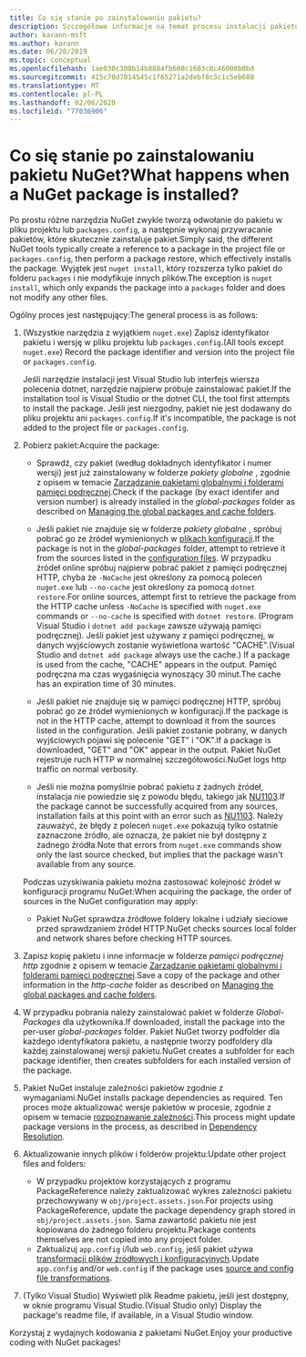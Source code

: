 ```yaml
---
title: Co się stanie po zainstalowaniu pakietu?
description: Szczegółowe informacje na temat procesu instalacji pakietu
author: karann-msft
ms.author: karann
ms.date: 06/20/2019
ms.topic: conceptual
ms.openlocfilehash: 1ae030c308b14b8884fb608c1683c8c46000b0bd
ms.sourcegitcommit: 415c70d7014545c1f65271a2debf8c3c1c5eb688
ms.translationtype: MT
ms.contentlocale: pl-PL
ms.lasthandoff: 02/06/2020
ms.locfileid: "77036906"
---
```

# <a name="what-happens-when-a-nuget-package-is-installed"></a><span data-ttu-id="27700-103">Co się stanie po zainstalowaniu pakietu NuGet?</span><span class="sxs-lookup"><span data-stu-id="27700-103">What happens when a NuGet package is installed?</span></span>

<span data-ttu-id="27700-104">Po prostu różne narzędzia NuGet zwykle tworzą odwołanie do pakietu w pliku projektu lub `packages.config`, a następnie wykonaj przywracanie pakietów, które skutecznie zainstaluje pakiet.</span><span class="sxs-lookup"><span data-stu-id="27700-104">Simply said, the different NuGet tools typically create a reference to a package in the project file or `packages.config`, then perform a package restore, which effectively installs the package.</span></span> <span data-ttu-id="27700-105">Wyjątek jest `nuget install`, który rozszerza tylko pakiet do folderu `packages` i nie modyfikuje innych plików.</span><span class="sxs-lookup"><span data-stu-id="27700-105">The exception is `nuget install`, which only expands the package into a `packages` folder and does not modify any other files.</span></span>

<span data-ttu-id="27700-106">Ogólny proces jest następujący:</span><span class="sxs-lookup"><span data-stu-id="27700-106">The general process is as follows:</span></span>

1. <span data-ttu-id="27700-107">(Wszystkie narzędzia z wyjątkiem `nuget.exe`) Zapisz identyfikator pakietu i wersję w pliku projektu lub `packages.config`.</span><span class="sxs-lookup"><span data-stu-id="27700-107">(All tools except `nuget.exe`) Record the package identifier and version into the project file or `packages.config`.</span></span>

   <span data-ttu-id="27700-108">Jeśli narzędzie instalacji jest Visual Studio lub interfejs wiersza polecenia dotnet, narzędzie najpierw próbuje zainstalować pakiet.</span><span class="sxs-lookup"><span data-stu-id="27700-108">If the installation tool is Visual Studio or the dotnet CLI, the tool first attempts to install the package.</span></span> <span data-ttu-id="27700-109">Jeśli jest niezgodny, pakiet nie jest dodawany do pliku projektu ani `packages.config`.</span><span class="sxs-lookup"><span data-stu-id="27700-109">If it's incompatible, the package is not added to the project file or `packages.config`.</span></span>

2. <span data-ttu-id="27700-110">Pobierz pakiet:</span><span class="sxs-lookup"><span data-stu-id="27700-110">Acquire the package:</span></span>
   - <span data-ttu-id="27700-111">Sprawdź, czy pakiet (według dokładnych identyfikator i numer wersji) jest już zainstalowany w folderze *pakiety globalne* , zgodnie z opisem w temacie [Zarządzanie pakietami globalnymi i folderami pamięci podręcznej](../consume-packages/managing-the-global-packages-and-cache-folders.md).</span><span class="sxs-lookup"><span data-stu-id="27700-111">Check if the package (by exact identifer and version number) is already installed in the *global-packages* folder as described on [Managing the global packages and cache folders](../consume-packages/managing-the-global-packages-and-cache-folders.md).</span></span>

   - <span data-ttu-id="27700-112">Jeśli pakiet nie znajduje się w folderze *pakiety globalne* , spróbuj pobrać go ze źródeł wymienionych w [plikach konfiguracji](../consume-packages/Configuring-NuGet-Behavior.md).</span><span class="sxs-lookup"><span data-stu-id="27700-112">If the package is not in the *global-packages* folder, attempt to retrieve it from the sources listed in the [configuration files](../consume-packages/Configuring-NuGet-Behavior.md).</span></span> <span data-ttu-id="27700-113">W przypadku źródeł online spróbuj najpierw pobrać pakiet z pamięci podręcznej HTTP, chyba że `-NoCache` jest określony za pomocą poleceń `nuget.exe` lub `--no-cache` jest określony za pomocą `dotnet restore`.</span><span class="sxs-lookup"><span data-stu-id="27700-113">For online sources, attempt first to retrieve the package from the HTTP cache unless `-NoCache` is specified with `nuget.exe` commands or `--no-cache` is specified with `dotnet restore`.</span></span> <span data-ttu-id="27700-114">(Program Visual Studio i `dotnet add package` zawsze używają pamięci podręcznej). Jeśli pakiet jest używany z pamięci podręcznej, w danych wyjściowych zostanie wyświetlona wartość "CACHE".</span><span class="sxs-lookup"><span data-stu-id="27700-114">(Visual Studio and `dotnet add package` always use the cache.) If a package is used from the cache, "CACHE" appears in the output.</span></span> <span data-ttu-id="27700-115">Pamięć podręczna ma czas wygaśnięcia wynoszący 30 minut.</span><span class="sxs-lookup"><span data-stu-id="27700-115">The cache has an expiration time of 30 minutes.</span></span>

   - <span data-ttu-id="27700-116">Jeśli pakiet nie znajduje się w pamięci podręcznej HTTP, spróbuj pobrać go ze źródeł wymienionych w konfiguracji.</span><span class="sxs-lookup"><span data-stu-id="27700-116">If the package is not in the HTTP cache, attempt to download it from the sources listed in the configuration.</span></span> <span data-ttu-id="27700-117">Jeśli pakiet zostanie pobrany, w danych wyjściowych pojawi się polecenie "GET" i "OK".</span><span class="sxs-lookup"><span data-stu-id="27700-117">If a package is downloaded, "GET" and "OK" appear in the output.</span></span> <span data-ttu-id="27700-118">Pakiet NuGet rejestruje ruch HTTP w normalnej szczegółowości.</span><span class="sxs-lookup"><span data-stu-id="27700-118">NuGet logs http traffic on normal verbosity.</span></span>

   - <span data-ttu-id="27700-119">Jeśli nie można pomyślnie pobrać pakietu z żadnych źródeł, instalacja nie powiedzie się z powodu błędu, takiego jak [NU1103](../reference/errors-and-warnings/NU1103.md).</span><span class="sxs-lookup"><span data-stu-id="27700-119">If the package cannot be successfully acquired from any sources, installation fails at this point with an error such as [NU1103](../reference/errors-and-warnings/NU1103.md).</span></span> <span data-ttu-id="27700-120">Należy zauważyć, że błędy z poleceń `nuget.exe` pokazują tylko ostatnie zaznaczone źródło, ale oznacza, że pakiet nie był dostępny z żadnego źródła.</span><span class="sxs-lookup"><span data-stu-id="27700-120">Note that errors from `nuget.exe` commands show only the last source checked, but implies that the package wasn't available from any source.</span></span>

   <span data-ttu-id="27700-121">Podczas uzyskiwania pakietu można zastosować kolejność źródeł w konfiguracji programu NuGet:</span><span class="sxs-lookup"><span data-stu-id="27700-121">When acquiring the package, the order of sources in the NuGet configuration may apply:</span></span>

   - <span data-ttu-id="27700-122">Pakiet NuGet sprawdza źródłowe foldery lokalne i udziały sieciowe przed sprawdzaniem źródeł HTTP.</span><span class="sxs-lookup"><span data-stu-id="27700-122">NuGet checks sources local folder and network shares before checking HTTP sources.</span></span>

3. <span data-ttu-id="27700-123">Zapisz kopię pakietu i inne informacje w folderze *pamięci podręcznej http* zgodnie z opisem w temacie [Zarządzanie pakietami globalnymi i folderami pamięci podręcznej](../consume-packages/managing-the-global-packages-and-cache-folders.md).</span><span class="sxs-lookup"><span data-stu-id="27700-123">Save a copy of the package and other information in the *http-cache* folder as described on [Managing the global packages and cache folders](../consume-packages/managing-the-global-packages-and-cache-folders.md).</span></span>

4. <span data-ttu-id="27700-124">W przypadku pobrania należy zainstalować pakiet w folderze *Global-Packages* dla użytkownika.</span><span class="sxs-lookup"><span data-stu-id="27700-124">If downloaded, install the package into the per-user *global-packages* folder.</span></span> <span data-ttu-id="27700-125">Pakiet NuGet tworzy podfolder dla każdego identyfikatora pakietu, a następnie tworzy podfoldery dla każdej zainstalowanej wersji pakietu.</span><span class="sxs-lookup"><span data-stu-id="27700-125">NuGet creates a subfolder for each package identifier, then creates subfolders for each installed version of the package.</span></span>

5. <span data-ttu-id="27700-126">Pakiet NuGet instaluje zależności pakietów zgodnie z wymaganiami.</span><span class="sxs-lookup"><span data-stu-id="27700-126">NuGet installs package dependencies as required.</span></span> <span data-ttu-id="27700-127">Ten proces może aktualizować wersje pakietów w procesie, zgodnie z opisem w temacie [rozpoznawanie zależności](../concepts/dependency-resolution.md).</span><span class="sxs-lookup"><span data-stu-id="27700-127">This process might update package versions in the process, as described in [Dependency Resolution](../concepts/dependency-resolution.md).</span></span>

6. <span data-ttu-id="27700-128">Aktualizowanie innych plików i folderów projektu:</span><span class="sxs-lookup"><span data-stu-id="27700-128">Update other project files and folders:</span></span>

    - <span data-ttu-id="27700-129">W przypadku projektów korzystających z programu PackageReference należy zaktualizować wykres zależności pakietu przechowywany w `obj/project.assets.json`.</span><span class="sxs-lookup"><span data-stu-id="27700-129">For projects using PackageReference, update the package dependency graph stored in `obj/project.assets.json`.</span></span> <span data-ttu-id="27700-130">Sama zawartość pakietu nie jest kopiowana do żadnego folderu projektu.</span><span class="sxs-lookup"><span data-stu-id="27700-130">Package contents themselves are not copied into any project folder.</span></span>
    - <span data-ttu-id="27700-131">Zaktualizuj `app.config` i/lub `web.config`, jeśli pakiet używa [transformacji plików źródłowych i konfiguracyjnych](../create-packages/source-and-config-file-transformations.md).</span><span class="sxs-lookup"><span data-stu-id="27700-131">Update `app.config` and/or `web.config` if the package uses [source and config file transformations](../create-packages/source-and-config-file-transformations.md).</span></span>

7. <span data-ttu-id="27700-132">(Tylko Visual Studio) Wyświetl plik Readme pakietu, jeśli jest dostępny, w oknie programu Visual Studio.</span><span class="sxs-lookup"><span data-stu-id="27700-132">(Visual Studio only) Display the package's readme file, if available, in a Visual Studio window.</span></span>

<span data-ttu-id="27700-133">Korzystaj z wydajnych kodowania z pakietami NuGet.</span><span class="sxs-lookup"><span data-stu-id="27700-133">Enjoy your productive coding with NuGet packages!</span></span>
